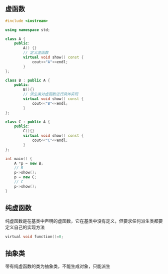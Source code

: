 <!--
 * @Description:
 * @Version: 1.0
 * @Author: DaLao
 * @Email: dalao_li@163.com
 * @Date: 2021-10-13 21:14:11
 * @LastEditors: DaLao
 * @LastEditTime: 2022-01-10 00:10:18
-->

## 虚函数

```c++
#include <iostream>

using namespace std;

class A {
    public:
        A() {}
        // 定义虚函数
        virtual void show() const {
            cout<<"A"<<endl;
        }
};

class B : public A {
    public:
        B(){}
        // 派生类对虚函数进行具体实现
        virtual void show() const {
            cout<<"B"<<endl;
        }
};

class C : public A {
    public:
        C(){}
        virtual void show() const {
            cout<<"C"<<endl;
        }
};

int main() {
    A *p = new B;
    // B
    p->show();
    p = new C;
    // C
    p->show();
}
```

## 纯虚函数

纯虚函数是在基类中声明的虚函数，它在基类中没有定义，但要求任何派生类都要定义自己的实现方法

```c
virtual void function()=0;
```

## 抽象类

带有纯虚函数的类为抽象类，不能生成对象，只能派生